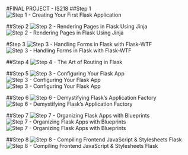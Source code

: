 #FINAL PROJECT - IS218
##Step 1
![Step 1 - Creating Your First Flask Application](screenshots/Step1.PNG)

##Step 2 
![Step 2 - Rendering Pages in Flask Using Jinja
](screenshots/step2.PNG)
![Step 2 - Rendering Pages in Flask Using Jinja
](screenshots/step2.1.PNG)

#Step 3 
![Step 3 - Handling Forms in Flask with Flask-WTF](screenshots/step3forms.PNG)
![Step 3 - Handling Forms in Flask with Flask-WTF](screenshots/step3contact.PNG)

##Step 4 
![Step 4 - The Art of Routing in Flask](screenshots/step4.PNG)

##Step 5 
![Step 3 - Configuring Your Flask App](screenshots/step5.PNG)
![Step 3 - Configuring Your Flask App](screenshots/step5config.PNG)
![Step 3 - Configuring Your Flask App](screenshots/step5env.PNG)

##Step 6 
![Step 6 - Demystifying Flask’s Application Factory](screenshots/step6application.PNG)
![Step 6 - Demystifying Flask’s Application Factory](screenshots/step6wsgi.PNG)

##Step 7
![Step 7 - Organizing Flask Apps with Blueprints](screenshots/step7.PNG)
![Step 7 - Organizing Flask Apps with Blueprints](screenshots/step7blueprint.PNG)
![Step 7 - Organizing Flask Apps with Blueprints](screenshots/step7init.PNG)

##Step 8 
![Step 8 - Compiling Frontend JavaScript & Stylesheets Flask](screenshots/step8init.PNG)
![Step 8 - Compiling Frontend JavaScript & Stylesheets Flask](screenshots/step8blueprint.PNG)


